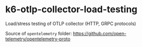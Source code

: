 # k6-otlp-collector-load-testing

Load/stress testing of OTLP collector (HTTP, GRPC protocols)

Source of `opentelemetry` folder: https://github.com/open-telemetry/opentelemetry-proto


